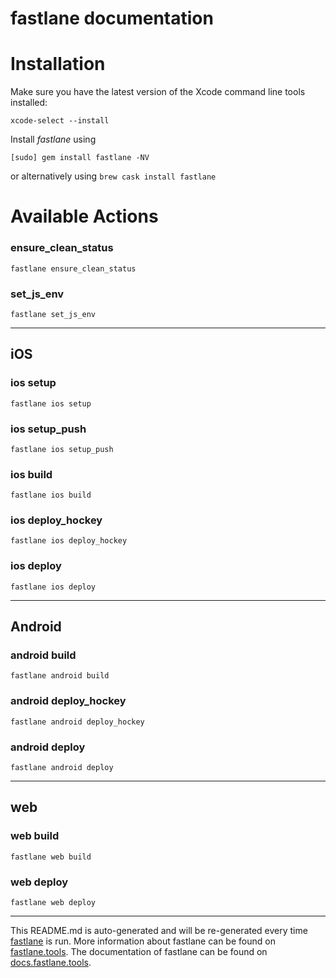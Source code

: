 fastlane documentation
================
# Installation

Make sure you have the latest version of the Xcode command line tools installed:

```
xcode-select --install
```

Install _fastlane_ using
```
[sudo] gem install fastlane -NV
```
or alternatively using `brew cask install fastlane`

# Available Actions
### ensure_clean_status
```
fastlane ensure_clean_status
```

### set_js_env
```
fastlane set_js_env
```


----

## iOS
### ios setup
```
fastlane ios setup
```

### ios setup_push
```
fastlane ios setup_push
```

### ios build
```
fastlane ios build
```

### ios deploy_hockey
```
fastlane ios deploy_hockey
```

### ios deploy
```
fastlane ios deploy
```


----

## Android
### android build
```
fastlane android build
```

### android deploy_hockey
```
fastlane android deploy_hockey
```

### android deploy
```
fastlane android deploy
```


----

## web
### web build
```
fastlane web build
```

### web deploy
```
fastlane web deploy
```


----

This README.md is auto-generated and will be re-generated every time [fastlane](https://fastlane.tools) is run.
More information about fastlane can be found on [fastlane.tools](https://fastlane.tools).
The documentation of fastlane can be found on [docs.fastlane.tools](https://docs.fastlane.tools).
